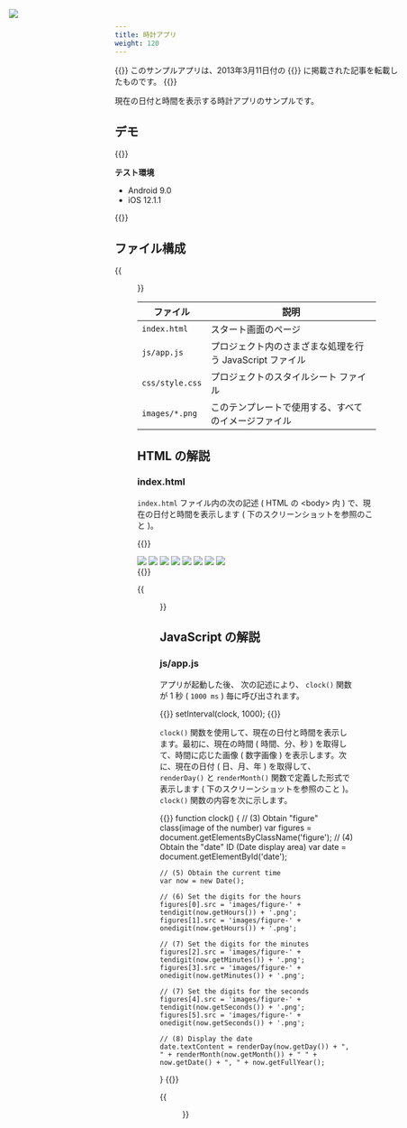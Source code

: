 ```yaml
---
title: 時計アプリ
weight: 120
---
```


{{<note>}}
    このサンプルアプリは、2013年3月11日付の {{<link href="http://thinkit.co.jp/story/2013/03/11/3987" title="Think IT">}} に掲載された記事を転載したものです。
{{</note>}}

現在の日付と時間を表示する時計アプリのサンプルです。

## デモ 

{{<import pid="5c19bf68e7888520447f60ad" title="Clock App">}}

**テスト環境** 

- Android 9.0
- iOS 12.1.1

{{<iframeApp src="https://monaca.github.io/project-templates/21-clock-app/www/index.html">}}                                                                                                    
## ファイル構成

{{<figure src="/images/sampleapp/clock/1.png">}}  

ファイル | 説明
--------------|-----------------------------------
`index.html` | スタート画面のページ
`js/app.js` | プロジェクト内のさまざまな処理を行う JavaScript ファイル
`css/style.css` | プロジェクトのスタイルシート ファイル
`images/*.png` | このテンプレートで使用する、すべてのイメージファイル

HTML の解説
-----------

### index.html

`index.html` ファイル内の次の記述 ( HTML の &lt;body&gt; 内 )
で、現在の日付と時間を表示します ( 下のスクリーンショットを参照のこと
)。

{{<highlight html>}}
<div id="wrapper">
    <div id="container">
        <img src="images/figure-0.png" class="figure" />
        <img src="images/figure-0.png" class="figure" />
        <img src="images/figure-colon.png" />
        <img src="images/figure-0.png" class="figure" />
        <img src="images/figure-0.png" class="figure" />
        <img src="images/figure-colon.png" />
        <img src="images/figure-0.png" class="figure" />
        <img src="images/figure-0.png" class="figure" />
        <div id="date"></div>
    </div>
    <img src="images/logo-monaca.png" style="position: absolute; left: 40px; top: 40px;" />
</div>
{{</highlight>}}

{{<figure src="/images/sampleapp/clock/3.png">}}  

JavaScript の解説
-----------------

### js/app.js

アプリが起動した後、 次の記述により、 `clock()` 関数が 1 秒 ( `1000 ms` )
毎に呼び出されます。

{{<highlight javascript>}}
setInterval(clock, 1000);
{{</highlight>}}

`clock()`
関数を使用して、現在の日付と時間を表示します。最初に、現在の時間 (
時間、分、秒 ) を取得して、時間に応じた画像 ( 数字画像 )
を表示します。次に、現在の日付 ( 日、月、年 ) を取得して、 `renderDay()`
と `renderMonth()` 関数で定義した形式で表示します (
下のスクリーンショットを参照のこと )。`clock()`
関数の内容を次に示します。

{{<highlight javascript>}}
function clock() {
    // (3) Obtain "figure" class(image of the number)
    var figures = document.getElementsByClassName('figure');
    // (4) Obtain the "date" ID (Date display area)
    var date = document.getElementById('date');

    // (5) Obtain the current time
    var now = new Date();

    // (6) Set the digits for the hours
    figures[0].src = 'images/figure-' + tendigit(now.getHours()) + '.png';
    figures[1].src = 'images/figure-' + onedigit(now.getHours()) + '.png';

    // (7) Set the digits for the minutes
    figures[2].src = 'images/figure-' + tendigit(now.getMinutes()) + '.png';
    figures[3].src = 'images/figure-' + onedigit(now.getMinutes()) + '.png';

    // (7) Set the digits for the seconds
    figures[4].src = 'images/figure-' + tendigit(now.getSeconds()) + '.png';
    figures[5].src = 'images/figure-' + onedigit(now.getSeconds()) + '.png';

    // (8) Display the date
    date.textContent = renderDay(now.getDay()) + ", " + renderMonth(now.getMonth()) + " " + now.getDate() + ", " + now.getFullYear();
}
{{</highlight>}}

{{<figure src="/images/sampleapp/clock/4.png">}}  